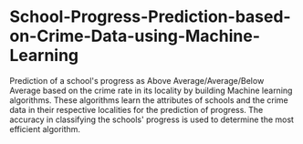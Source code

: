 # School-Progress-Prediction-based-on-Crime-Data-using-Machine-Learning
Prediction of a school's progress as Above Average/Average/Below Average based on the crime rate in its locality by building Machine learning algorithms. 
These algorithms learn the attributes of schools and the crime data in their respective localities for the prediction of progress.
The accuracy in classifying the schools' progress is used to determine the most efficient algorithm.
